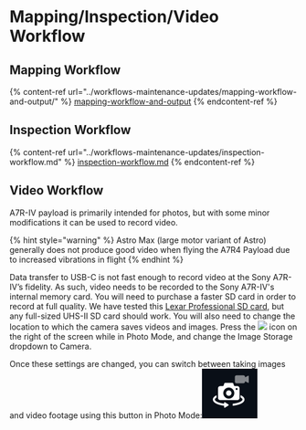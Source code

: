 # Mapping/Inspection/Video Workflow

## Mapping Workflow

{% content-ref url="../workflows-maintenance-updates/mapping-workflow-and-output/" %}
[mapping-workflow-and-output](../workflows-maintenance-updates/mapping-workflow-and-output/)
{% endcontent-ref %}

## Inspection Workflow

{% content-ref url="../workflows-maintenance-updates/inspection-workflow.md" %}
[inspection-workflow.md](../workflows-maintenance-updates/inspection-workflow.md)
{% endcontent-ref %}

## Video Workflow

A7R-IV payload is primarily intended for photos, but with some minor modifications it can be used to record video.

{% hint style="warning" %}
Astro Max (large motor variant of Astro) generally does not produce good video when flying the A7R4 Payload due to increased vibrations in flight
{% endhint %}

Data transfer to USB-C is not fast enough to record video at the Sony A7R-IV’s fidelity. As such, video needs to be recorded to the Sony A7R-IV's internal memory card. You will need to purchase a faster SD card in order to record at full quality. We have tested this [Lexar Professional SD card](https://www.amazon.com/dp/B07NLY7N7L/ref=cm_sw_r_api_i_BTVQ1733EN5HQKWWK8GJ_0?_encoding=UTF8\&psc=1), but any full-sized UHS-II SD card should work. You will also need to change the location to which the camera saves videos and images. Press the ![](https://freefly.gitbook.io/~gitbook/image?url=https%3A%2F%2F2177404587-files.gitbook.io%2F%7E%2Ffiles%2Fv0%2Fb%2Fgitbook-x-prod.appspot.com%2Fo%2Fspaces%252F8dwrGJhxGd9cIvsStziq%252Fuploads%252FukTmvrjPEog3ceQHegkv%252FSettingsIcon.png%3Falt%3Dmedia%26token%3Df6988f99-6ad7-4947-ab60-03d5ad9e8cb8\&width=44\&dpr=4\&quality=100\&sign=3bd787d9\&sv=1) icon on the right of the screen while in Photo Mode, and change the Image Storage dropdown to Camera.

Once these settings are changed, you can switch between taking images and video footage using this button in Photo Mode:![](<../../../.gitbook/assets/image (1).png>)
